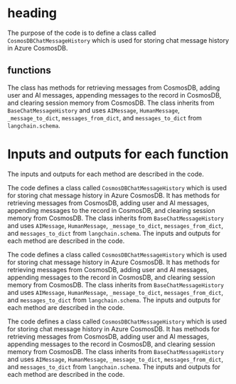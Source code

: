 # heading
The purpose of the code is to define a class called `CosmosDBChatMessageHistory` which is used for storing chat message history in Azure CosmosDB. 

## functions
The class has methods for retrieving messages from CosmosDB, adding user and AI messages, appending messages to the record in CosmosDB, and clearing session memory from CosmosDB. The class inherits from `BaseChatMessageHistory` and uses `AIMessage`, `HumanMessage`, `_message_to_dict`, `messages_from_dict`, and `messages_to_dict` from `langchain.schema`.

# Inputs and outputs for each function
The inputs and outputs for each method are described in the code.

The code defines a class called `CosmosDBChatMessageHistory` which is used for storing chat message history in Azure CosmosDB. It has methods for retrieving messages from CosmosDB, adding user and AI messages, appending messages to the record in CosmosDB, and clearing session memory from CosmosDB. The class inherits from `BaseChatMessageHistory` and uses `AIMessage`, `HumanMessage`, `_message_to_dict`, `messages_from_dict`, and `messages_to_dict` from `langchain.schema`. The inputs and outputs for each method are described in the code.

The code defines a class called `CosmosDBChatMessageHistory` which is used for storing chat message history in Azure CosmosDB. It has methods for retrieving messages from CosmosDB, adding user and AI messages, appending messages to the record in CosmosDB, and clearing session memory from CosmosDB. The class inherits from `BaseChatMessageHistory` and uses `AIMessage`, `HumanMessage`, `_message_to_dict`, `messages_from_dict`, and `messages_to_dict` from `langchain.schema`. The inputs and outputs for each method are described in the code.

The code defines a class called `CosmosDBChatMessageHistory` which is used for storing chat message history in Azure CosmosDB. It has methods for retrieving messages from CosmosDB, adding user and AI messages, appending messages to the record in CosmosDB, and clearing session memory from CosmosDB. The class inherits from `BaseChatMessageHistory` and uses `AIMessage`, `HumanMessage`, `_message_to_dict`, `messages_from_dict`, and `messages_to_dict` from `langchain.schema`. The inputs and outputs for each method are described in the code.

